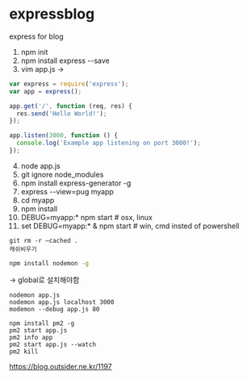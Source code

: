 # expressblog
express for blog

1. npm init
2. npm install express --save
3. vim app.js ->
```js
var express = require('express');
var app = express();

app.get('/', function (req, res) {
  res.send('Hello World!');
});

app.listen(3000, function () {
  console.log('Example app listening on port 3000!');
});
```
4. node app.js
5. git ignore node_modules
6. npm install express-generator -g
7. express --view=pug myapp
8. cd myapp
9. npm install
10. DEBUG=myapp:* npm start # osx, linux
11. set DEBUG=myapp:* & npm start # win, cmd insted of powershell

```
git rm -r –cached .
캐쉬비우기
```

``` sh
npm install nodemon -g
```
-> global로 설치해야함

```
nodemon app.js
nodemon app.js localhost 3000
modemon --debug app.js 80
```

```
npm install pm2 -g
pm2 start app.js
pm2 info app
pm2 start app.js --watch
pm2 kill
```
https://blog.outsider.ne.kr/1197
